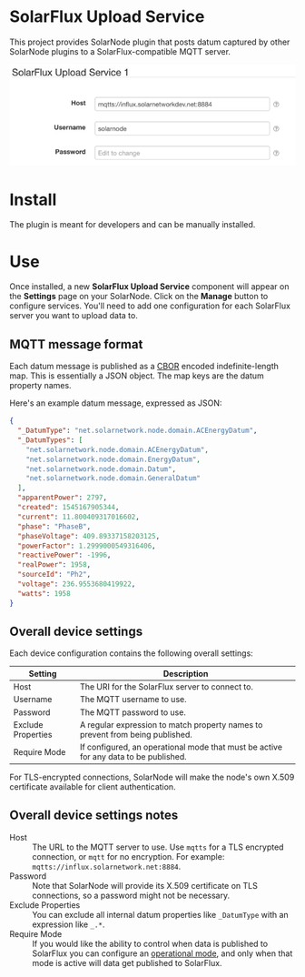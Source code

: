 # SolarFlux Upload Service

This project provides SolarNode plugin that posts datum captured by other SolarNode plugins to a
SolarFlux-compatible MQTT server.

![settings](docs/solarnode-solarflux-upload-settings.png)

# Install

The plugin is meant for developers and can be manually installed.

# Use

Once installed, a new **SolarFlux Upload Service** component will appear on the **Settings** page on
your SolarNode. Click on the **Manage** button to configure services. You'll need to add one
configuration for each SolarFlux server you want to upload data to.


## MQTT message format

Each datum message is published as a [CBOR][cbor] encoded indefinite-length map. This is
essentially a JSON object. The map keys are the datum property names.

Here's an example datum message, expressed as JSON:

```json
{
  "_DatumType": "net.solarnetwork.node.domain.ACEnergyDatum", 
  "_DatumTypes": [
    "net.solarnetwork.node.domain.ACEnergyDatum", 
    "net.solarnetwork.node.domain.EnergyDatum", 
    "net.solarnetwork.node.domain.Datum", 
    "net.solarnetwork.node.domain.GeneralDatum"
  ], 
  "apparentPower": 2797, 
  "created": 1545167905344, 
  "current": 11.800409317016602, 
  "phase": "PhaseB", 
  "phaseVoltage": 409.89337158203125, 
  "powerFactor": 1.2999000549316406, 
  "reactivePower": -1996, 
  "realPower": 1958, 
  "sourceId": "Ph2", 
  "voltage": 236.9553680419922, 
  "watts": 1958
}
```


## Overall device settings

Each device configuration contains the following overall settings:

| Setting | Description |
|---------|-------------|
| Host | The URI for the SolarFlux server to connect to. |
| Username | The MQTT username to use. |
| Password | The MQTT password to use. |
| Exclude Properties | A regular expression to match property names to prevent from being published. |
| Require Mode | If configured, an operational mode that must be active for any data to be published. |

For TLS-encrypted connections, SolarNode will make the node's own X.509 certificate available
for client authentication.

## Overall device settings notes

<dl>
	<dt>Host</dt>
	<dd>The URL to the MQTT server to use. Use <code>mqtts</code> for a TLS encrypted connection,
	or <code>mqtt</code> for no encryption. For example: <code>mqtts://influx.solarnetwork.net:8884</code>.</dd>
	<dt>Password</dt>
	<dd>Note that SolarNode will provide its X.509 certificate on TLS connections, so a password
	might not be necessary.</dd>
	<dt>Exclude Properties</dt>
	<dd>You can exclude all internal datum properties like <code>_DatumType</code> with an expression
	like <code>_.*</code>.</dd>
	<dt>Require Mode</dt>
	<dd>If you would like the ability to control when data is published to SolarFlux you can
	configure an <a href="https://github.com/SolarNetwork/solarnetwork/wiki/SolarNode-Operational-Modes">operational mode</a>,
	and only when that mode is active will data get published to SolarFlux.</dd>
</dl>

[cbor]: http://cbor.io/
